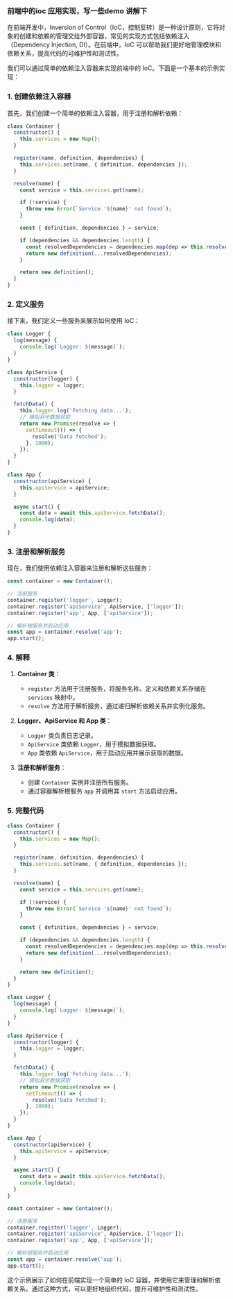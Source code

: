 ### 前端中的ioc 应用实现，写一些demo 讲解下

在前端开发中，Inversion of Control（IoC，控制反转）是一种设计原则，它将对象的创建和依赖的管理交给外部容器，常见的实现方式包括依赖注入（Dependency Injection, DI）。在前端中，IoC 可以帮助我们更好地管理模块和依赖关系，提高代码的可维护性和测试性。

我们可以通过简单的依赖注入容器来实现前端中的 IoC。下面是一个基本的示例实现：

### 1. 创建依赖注入容器

首先，我们创建一个简单的依赖注入容器，用于注册和解析依赖：

```javascript
class Container {
  constructor() {
    this.services = new Map();
  }

  register(name, definition, dependencies) {
    this.services.set(name, { definition, dependencies });
  }

  resolve(name) {
    const service = this.services.get(name);

    if (!service) {
      throw new Error(`Service '${name}' not found`);
    }

    const { definition, dependencies } = service;

    if (dependencies && dependencies.length) {
      const resolvedDependencies = dependencies.map(dep => this.resolve(dep));
      return new definition(...resolvedDependencies);
    }

    return new definition();
  }
}
```

### 2. 定义服务

接下来，我们定义一些服务来展示如何使用 IoC：

```javascript
class Logger {
  log(message) {
    console.log(`Logger: ${message}`);
  }
}

class ApiService {
  constructor(logger) {
    this.logger = logger;
  }

  fetchData() {
    this.logger.log('Fetching data...');
    // 模拟异步数据获取
    return new Promise(resolve => {
      setTimeout(() => {
        resolve('Data fetched');
      }, 1000);
    });
  }
}

class App {
  constructor(apiService) {
    this.apiService = apiService;
  }

  async start() {
    const data = await this.apiService.fetchData();
    console.log(data);
  }
}
```

### 3. 注册和解析服务

现在，我们使用依赖注入容器来注册和解析这些服务：

```javascript
const container = new Container();

// 注册服务
container.register('logger', Logger);
container.register('apiService', ApiService, ['logger']);
container.register('app', App, ['apiService']);

// 解析根服务并启动应用
const app = container.resolve('app');
app.start();
```

### 4. 解释

1. **Container 类**：
   - `register` 方法用于注册服务，将服务名称、定义和依赖关系存储在 `services` 映射中。
   - `resolve` 方法用于解析服务，通过递归解析依赖关系并实例化服务。

2. **Logger、ApiService 和 App 类**：
   - `Logger` 类负责日志记录。
   - `ApiService` 类依赖 `Logger`，用于模拟数据获取。
   - `App` 类依赖 `ApiService`，用于启动应用并展示获取的数据。

3. **注册和解析服务**：
   - 创建 `Container` 实例并注册所有服务。
   - 通过容器解析根服务 `app` 并调用其 `start` 方法启动应用。

### 5. 完整代码

```javascript
class Container {
  constructor() {
    this.services = new Map();
  }

  register(name, definition, dependencies) {
    this.services.set(name, { definition, dependencies });
  }

  resolve(name) {
    const service = this.services.get(name);

    if (!service) {
      throw new Error(`Service '${name}' not found`);
    }

    const { definition, dependencies } = service;

    if (dependencies && dependencies.length) {
      const resolvedDependencies = dependencies.map(dep => this.resolve(dep));
      return new definition(...resolvedDependencies);
    }

    return new definition();
  }
}

class Logger {
  log(message) {
    console.log(`Logger: ${message}`);
  }
}

class ApiService {
  constructor(logger) {
    this.logger = logger;
  }

  fetchData() {
    this.logger.log('Fetching data...');
    // 模拟异步数据获取
    return new Promise(resolve => {
      setTimeout(() => {
        resolve('Data fetched');
      }, 1000);
    });
  }
}

class App {
  constructor(apiService) {
    this.apiService = apiService;
  }

  async start() {
    const data = await this.apiService.fetchData();
    console.log(data);
  }
}

const container = new Container();

// 注册服务
container.register('logger', Logger);
container.register('apiService', ApiService, ['logger']);
container.register('app', App, ['apiService']);

// 解析根服务并启动应用
const app = container.resolve('app');
app.start();
```

这个示例展示了如何在前端实现一个简单的 IoC 容器，并使用它来管理和解析依赖关系。通过这种方式，可以更好地组织代码，提升可维护性和测试性。